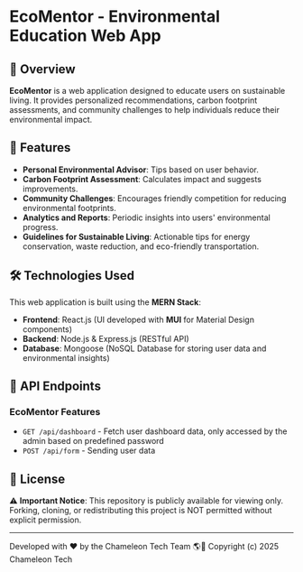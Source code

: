 # EcoMentor - Environmental Education Web App

## 🌿 Overview

**EcoMentor** is a web application designed to educate users on sustainable living. It provides personalized recommendations, carbon footprint assessments, and community challenges to help individuals reduce their environmental impact.

## 🚀 Features

- **Personal Environmental Advisor**: Tips based on user behavior.
- **Carbon Footprint Assessment**: Calculates impact and suggests improvements.
- **Community Challenges**: Encourages friendly competition for reducing environmental footprints.
- **Analytics and Reports**: Periodic insights into users' environmental progress.
- **Guidelines for Sustainable Living**: Actionable tips for energy conservation, waste reduction, and eco-friendly transportation.

## 🛠 Technologies Used

This web application is built using the **MERN Stack**:

- **Frontend**: React.js (UI developed with **MUI** for Material Design components)
- **Backend**: Node.js & Express.js (RESTful API)
- **Database**: Mongoose (NoSQL Database for storing user data and environmental insights)

## 📜 API Endpoints

### EcoMentor Features

- `GET /api/dashboard` - Fetch user dashboard data, only accessed by the admin based on predefined password
- `POST /api/form` - Sending user data

## 📜 License

⚠️ **Important Notice**: This repository is publicly available for viewing only. 
Forking, cloning, or redistributing this project is NOT permitted without explicit permission.

---
Developed with ❤️ by the Chameleon Tech Team 🌎🌱
Copyright (c) 2025 Chameleon Tech
